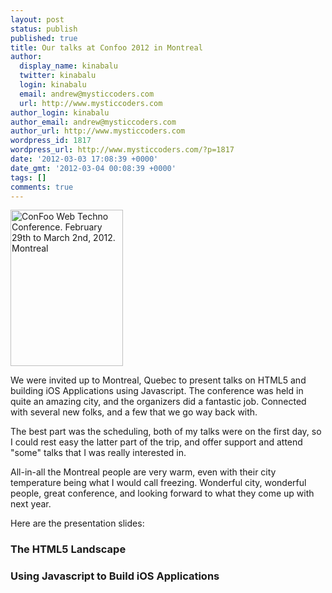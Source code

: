 ```yaml
---
layout: post
status: publish
published: true
title: Our talks at Confoo 2012 in Montreal
author:
  display_name: kinabalu
  twitter: kinabalu
  login: kinabalu
  email: andrew@mysticcoders.com
  url: http://www.mysticcoders.com
author_login: kinabalu
author_email: andrew@mysticcoders.com
author_url: http://www.mysticcoders.com
wordpress_id: 1817
wordpress_url: http://www.mysticcoders.com/?p=1817
date: '2012-03-03 17:08:39 +0000'
date_gmt: '2012-03-04 00:08:39 +0000'
tags: []
comments: true
---
```

<a href="http://confoo.ca/en" lang="en"><img alt="ConFoo Web Techno Conference. February 29th to March 2nd, 2012. Montreal" style="border:0" width="180" height="250" src="http://confoo.ca/images/propaganda/2012/en/250_html5.jpg" /></a>

We were invited up to Montreal, Quebec to present talks on HTML5 and building iOS Applications using Javascript.  The conference was held in quite an amazing city, and the organizers did a fantastic job.  Connected with several new folks, and a few that we go way back with.  

The best part was the scheduling, both of my talks were on the first day, so I could rest easy the latter part of the trip, and offer support and attend "some" talks that I was really interested in.

All-in-all the Montreal people are very warm, even with their city temperature being what I would call freezing.  Wonderful city, wonderful people, great conference, and looking forward to what they come up with next year.

Here are the presentation slides:

<h3>The HTML5 Landscape</h3>
<script src="http://speakerdeck.com/embed/4f52a5d7038e6f002200672e.js"></script>

<h3>Using Javascript to Build iOS Applications</h3>
<script src="http://speakerdeck.com/embed/4f52b017038e6f0022007778.js"></script>

